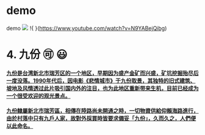 # demo
demo
![ ](https://www.taiwan.net.tw/att/1/big_scenic_spots/pic_290_8.jpg)
!{ }(https://www.youtube.com/watch?v=N9YABejQibg)
# 4.  九份 :accept: :smiley: 
#### [九份是台湾新北市瑞芳区的一个地区，早期因为盛产金矿而兴盛，矿坑挖掘殆尽后一度没落。1990年代后，因电影《悲情城市》于九份取景，其独特的旧式建筑、坡地及风情透过此片吸引国内外的注目，也为此地区重新带来生机，目前已经成为一个很受欢迎的观光景点。](https://zh.wikipedia.org/wiki/%E4%B9%9D%E4%BB%BD)

#### [九份隸屬新北市瑞芳區，相傳在陸路尚未開通之時，一切物資供給仰賴海路進行，由於村落中只有九戶人家，故對外採買時皆要求備妥「九份」，久而久之，人們便以此命名。](https://www.taiwan.net.tw/m1.aspx?sNo=0001091&id=290)
